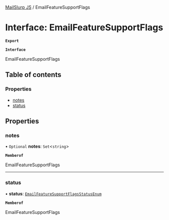 [MailSlurp JS](../README.md) / EmailFeatureSupportFlags

# Interface: EmailFeatureSupportFlags

**`Export`**

**`Interface`**

EmailFeatureSupportFlags

## Table of contents

### Properties

- [notes](EmailFeatureSupportFlags.md#notes)
- [status](EmailFeatureSupportFlags.md#status)

## Properties

### notes

• `Optional` **notes**: `Set`<`string`\>

**`Memberof`**

EmailFeatureSupportFlags

___

### status

• **status**: [`EmailFeatureSupportFlagsStatusEnum`](../enums/EmailFeatureSupportFlagsStatusEnum.md)

**`Memberof`**

EmailFeatureSupportFlags

